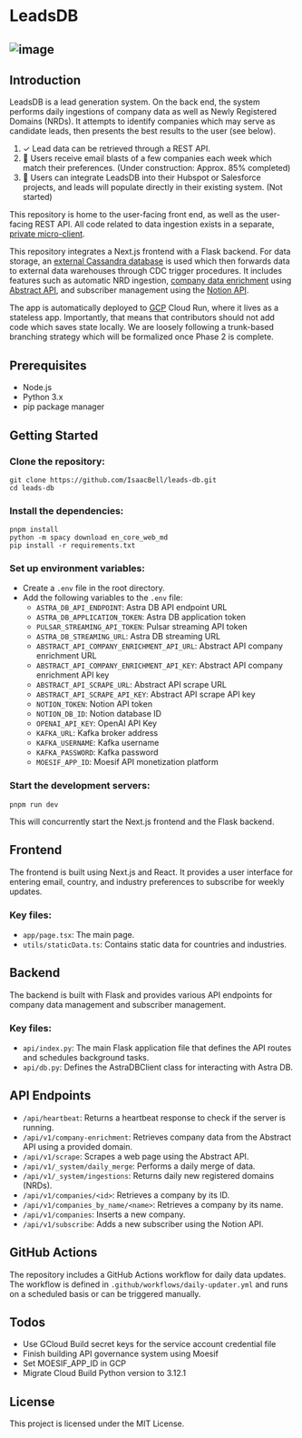 # LeadsDB

![image](https://github.com/IsaacBell/leads-db/assets/2613157/b17b9c41-d8af-4cd3-acfe-0f54b53e7332)
---
## Introduction
LeadsDB is a lead generation system. On the back end, the system performs daily ingestions of company data as well as Newly Registered Domains (NRDs). It attempts to identify companies which may serve as candidate leads, then presents the best results to the user (see below). 

1. ✓ Lead data can be retrieved through a REST API. 
2. 🚧 Users receive email blasts of a few companies each week which match their preferences. (Under construction: Approx. 85% completed)
3. 🔴 Users can integrate LeadsDB into their Hubspot or Salesforce projects, and leads will populate directly in their existing system. (Not started)

This repository is home to the user-facing front end, as well as the user-facing REST API. All code related to data ingestion exists in a separate, [private micro-client](https://github.com/IsaacBell/nrd-poll). 

This repository integrates a Next.js frontend with a Flask backend. For data storage, an [external Cassandra database](https://astra.datastax.com/) is used which then forwards data to external data warehouses through CDC trigger procedures. It includes features such as automatic NRD ingestion, [company data enrichment](https://blog.hubspot.com/sales/data-enrichment) using [Abstract API](https://docs.abstractapi.com/company-enrichment), and subscriber management using the [Notion API](https://github.com/btahir/notion-capture).

The app is automatically deployed to [GCP](https://cloud.google.com/) Cloud Run, where it lives as a stateless app. Importantly, that means that contributors should not add code which saves state locally. We are loosely following a trunk-based branching strategy which will be formalized once Phase 2 is complete.

## Prerequisites

- Node.js
- Python 3.x
- pip package manager

## Getting Started

### Clone the repository:

```
git clone https://github.com/IsaacBell/leads-db.git
cd leads-db
```

### Install the dependencies:

```
pnpm install
python -m spacy download en_core_web_md
pip install -r requirements.txt
```

### Set up environment variables:

- Create a `.env` file in the root directory.
- Add the following variables to the `.env` file:
  - `ASTRA_DB_API_ENDPOINT`: Astra DB API endpoint URL
  - `ASTRA_DB_APPLICATION_TOKEN`: Astra DB application token
  - `PULSAR_STREAMING_API_TOKEN`: Pulsar streaming API token
  - `ASTRA_DB_STREAMING_URL`: Astra DB streaming URL
  - `ABSTRACT_API_COMPANY_ENRICHMENT_API_URL`: Abstract API company enrichment URL
  - `ABSTRACT_API_COMPANY_ENRICHMENT_API_KEY`: Abstract API company enrichment API key
  - `ABSTRACT_API_SCRAPE_URL`: Abstract API scrape URL
  - `ABSTRACT_API_SCRAPE_API_KEY`: Abstract API scrape API key
  - `NOTION_TOKEN`: Notion API token
  - `NOTION_DB_ID`: Notion database ID
  - `OPENAI_API_KEY`: OpenAI API Key
  - `KAFKA_URL`: Kafka broker address
  - `KAFKA_USERNAME`: Kafka username
  - `KAFKA_PASSWORD`: Kafka password
  - `MOESIF_APP_ID`: Moesif API monetization platform

### Start the development servers:

```
pnpm run dev
```

This will concurrently start the Next.js frontend and the Flask backend.

## Frontend

The frontend is built using Next.js and React. It provides a user interface for entering email, country, and industry preferences to subscribe for weekly updates.

### Key files:

- `app/page.tsx`: The main page.
- `utils/staticData.ts`: Contains static data for countries and industries.

## Backend

The backend is built with Flask and provides various API endpoints for company data management and subscriber management.

### Key files:

- `api/index.py`: The main Flask application file that defines the API routes and schedules background tasks.
- `api/db.py`: Defines the AstraDBClient class for interacting with Astra DB.

## API Endpoints

- `/api/heartbeat`: Returns a heartbeat response to check if the server is running.
- `/api/v1/company-enrichment`: Retrieves company data from the Abstract API using a provided domain.
- `/api/v1/scrape`: Scrapes a web page using the Abstract API.
- `/api/v1/_system/daily_merge`: Performs a daily merge of data.
- `/api/v1/_system/ingestions`: Returns daily new registered domains (NRDs).
- `/api/v1/companies/<id>`: Retrieves a company by its ID.
- `/api/v1/companies_by_name/<name>`: Retrieves a company by its name.
- `/api/v1/companies`: Inserts a new company.
- `/api/v1/subscribe`: Adds a new subscriber using the Notion API.

## GitHub Actions

The repository includes a GitHub Actions workflow for daily data updates. The workflow is defined in `.github/workflows/daily-updater.yml` and runs on a scheduled basis or can be triggered manually.

## Todos

- Use GCloud Build secret keys for the service account credential file
- Finish building API governance system using Moesif
- Set MOESIF_APP_ID in GCP
- Migrate Cloud Build Python version to 3.12.1

## License

This project is licensed under the MIT License.

